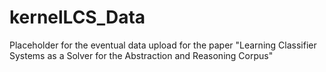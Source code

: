 # kernelLCS_Data
Placeholder for the eventual data upload for the paper "Learning Classifier Systems as a Solver for the Abstraction and
Reasoning Corpus"
